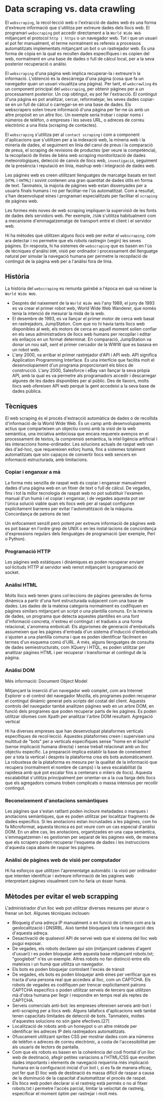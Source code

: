 # Data scraping vs. data crawling

El `webscraping`, la recol·lecció web o l'extracció de dades web és una forma d'extreure informació que s'utilitza per extreure dades dels llocs web. El programari `webscraping` pot accedir directament a la `World Wide Web` mitjançant el protocol `http | https`  o un navegador web. Tot i que un usuari el pot fer manualment, el terme normalment es refereix a processos automatitzats implementats mitjançant un bot o un rastrejador web. És una forma de còpia en la qual es recullen dades específiques i es copien del web, normalment en una base de dades o full de càlcul local, per a la seva posterior recuperació o anàlisi.

El `webscraping` d'una pàgina web implica recuperar-la i extreure'n la informació. L'obtenció és la descàrrega d'una pàgina (cosa que fa un navegador quan un usuari visualitza una pàgina). Per tant, el `webcrawling` és un component principal del `webscraping`, per obtenir pàgines per a un processament posterior. Un cop obtingut, es pot fer l'extracció. El contingut d'una pàgina es pot analitzar, cercar, reformatejar, les seves dades copiar-se en un full de càlcul o carregar-se en una base de dades. Els webscrapers solen treure informació d'una pàgina per fer-ne ús amb un altre propòsit en un altre lloc. Un exemple seria trobar i copiar noms i números de telèfon, o empreses i les seves URL, o adreces de correu electrònic a una llista (scraping de contactes).

El `webscraping` s'utilitza per al `contact scraping` i com a component d'aplicacions que s'utilitzen per a la indexació web, la mineria web i la mineria de dades, el seguiment en línia del canvi de preus i la comparació de preus, el scraping de revisions de productes (per veure la competència), la recopilació de llistes de béns web scraping monitorització de dades meteorològiques, detecció de canvis de llocs web, `investigació`, seguiment de la presència i reputació en línia, mashup web i integració de dades web.

Les pàgines web es creen utilitzant llenguatges de marcatge basats en text (`HTML` i `XHTML`) i sovint contenen una gran quantitat de dades útils en forma de text. Tanmateix, la majoria de pàgines web estan dissenyades per a usuaris finals humans i no per facilitar-ne l'ús automatitzat. Com a resultat, s'han desenvolupat eines i programari especialitzats per facilitar el `scraping` de pàgines web.

Les formes més noves de web scraping impliquen la supervisió de les fonts de dades dels servidors web. Per exemple, `JSON` s'utilitza habitualment com a mecanisme d'emmagatzematge de transport entre el client i el servidor web.

Hi ha mètodes que utilitzen alguns llocs web per evitar el `webscraping`, com ara detectar i no permetre que els robots rastregin (vegin) les seves pàgines. En resposta, hi ha sistemes de `webscraping` que es basen en l'ús de tècniques d'anàlisi `DOM`, visió per ordinador i processament del llenguatge natural per simular la navegació humana per permetre la recopilació de contingut de la pàgina web per a l'anàlisi fora de línia.

## Història
La història del `webscraping` es remunta gairebé a l'època en què va néixer la `World Wide Web`.

* Després del naixement de la `World Wide Web` l'any 1989, el juny de 1993 es va crear el primer robot web,  World Wide Web Wanderer, que només tenia la intenció de mesurar la mida de la web.
* El desembre de 1993, es va llançar el primer motor de cerca web basat en rastrejadors, JumpStation. Com que no hi havia tants llocs web disponibles al web, els motors de cerca en aquell moment solien confiar en els seus administradors de llocs web humans per recopilar i editar els enllaços en un format determinat. En comparació, JumpStation va donar un nou salt, sent el primer cercador de la WWW que es basava en un robot web.
* L'any 2000, va arribar el primer rastrejador d'API i API web. API significa Application Programming Interface. És una interfície que facilita molt el desenvolupament d'un programa proporcionant els blocs de construcció. L'any 2000, Salesforce i eBay van llançar la seva pròpia API, amb la qual es va permetre als programadors accedir i descarregar algunes de les dades disponibles per al públic. Des de llavors, molts llocs web ofereixen API web perquè la gent accedeixi a la seva base de dades pública.

## Tècniques

El web scraping és el procés d'extracció automàtica de dades o de recollida d'informació de la World Wide Web. És un camp amb desenvolupaments actius que comparteixen un objectiu comú amb la visió de la web semàntica, una iniciativa ambiciosa que encara requereix avenços en el processament de textos, la comprensió semàntica, la intel·ligència artificial i les interaccions home-ordinador. Les solucions actuals de raspat web van des d'ad-hoc, que requereixen esforç humà, fins a sistemes totalment automatitzats que són capaços de convertir llocs web sencers en informació estructurada, amb limitacions.

### Copiar i enganxar a mà

La forma més senzilla de raspat web és copiar i enganxar manualment dades d'una pàgina web en un fitxer de text o full de càlcul. De vegades, fins i tot la millor tecnologia de raspat web no pot substituir l'examen manual d'un humà i el copiar i enganxar, i de vegades aquesta pot ser l'única solució viable quan els llocs web per al raspat configuren explícitament barreres per evitar l'automatització de la màquina.
Concordança de patrons de text

Un enfocament senzill però potent per extreure informació de pàgines web es pot basar en l'ordre grep de UNIX o en les instal·lacions de concordança d'expressions regulars dels llenguatges de programació (per exemple, Perl o Python).

### Programació HTTP

Les pàgines web estàtiques i dinàmiques es poden recuperar enviant sol·licituds HTTP al servidor web remot mitjançant la programació de socket.

### Anàlisi HTML

Molts llocs web tenen grans col·leccions de pàgines generades de forma dinàmica a partir d'una font estructurada subjacent com una base de dades. Les dades de la mateixa categoria normalment es codifiquen en pàgines similars mitjançant un script o una plantilla comuns. En la mineria de dades, un programa que detecta aquestes plantilles en una font d'informació concreta, n'extreu el contingut i el tradueix a una forma relacional, s'anomena embolcall. Els algorismes de generació d'embolcalls assumeixen que les pàgines d'entrada d'un sistema d'inducció d'embolcalls s'ajusten a una plantilla comuna i que es poden identificar fàcilment en termes d'un esquema comú d'URL. A més, alguns llenguatges de consulta de dades semiestructurats, com XQuery i HTQL, es poden utilitzar per analitzar pàgines HTML i per recuperar i transformar el contingut de la pàgina.

### Anàlisi DOM
Més informació: Document Object Model

Mitjançant la inserció d'un navegador web complet, com ara Internet Explorer o el control del navegador Mozilla, els programes poden recuperar el contingut dinàmic generat pels scripts del costat del client. Aquests controls del navegador també analitzen pàgines web en un arbre DOM, en funció dels programes que poden recuperar parts de les pàgines. Es poden utilitzar idiomes com Xpath per analitzar l'arbre DOM resultant.
Agregació vertical

Hi ha diverses empreses que han desenvolupat plataformes verticals específiques de recol·lecció. Aquestes plataformes creen i supervisen una multitud de "bots" per a verticals específiques sense "home en el bucle" (sense implicació humana directa) i sense treball relacionat amb un lloc objectiu específic. La preparació implica establir la base de coneixement per a tota la vertical i després la plataforma crea els bots automàticament. La robustesa de la plataforma es mesura per la qualitat de la informació que recupera (normalment el nombre de camps) i la seva escalabilitat (la rapidesa amb què pot escalar fins a centenars o milers de llocs). Aquesta escalabilitat s'utilitza principalment per orientar-se a la cua llarga dels llocs que els agregadors comuns troben complicats o massa intensius per recollir contingut.

### Reconeixement d'anotacions semàntiques

Les pàgines que s'estan ratllant poden incloure metadades o marques i anotacions semàntiques, que es poden utilitzar per localitzar fragments de dades específics. Si les anotacions estan incrustades a les pàgines, com ho fa Microformat, aquesta tècnica es pot veure com un cas especial d'anàlisi DOM. En un altre cas, les anotacions, organitzades en una capa semàntica, s'emmagatzemen i es gestionen per separat de les pàgines web, de manera que els scrapers poden recuperar l'esquema de dades i les instruccions d'aquesta capa abans de raspar les pàgines.

### Anàlisi de pàgines web de visió per computador

Hi ha esforços que utilitzen l'aprenentatge automàtic i la visió per ordinador que intenten identificar i extreure informació de les pàgines web interpretant pàgines visualment com ho faria un ésser humà.

## Mètodes per evitar el web scrapping

L'administrador d'un lloc web pot utilitzar diverses mesures per aturar o frenar un bot. Algunes tècniques inclouen:

* Bloqueig d'una adreça IP manualment o en funció de criteris com ara la geolocalització i DNSRBL. Això també bloquejarà tota la navegació des d'aquesta adreça.
* Desactivació de qualsevol API de servei web que el sistema del lloc web pugui exposar.
* De vegades, els robots declaren qui són (mitjançant cadenes d'agent d'usuari) i es poden bloquejar amb aquesta base mitjançant robots.txt; "googlebot" n'és un exemple. Altres robots no fan distinció entre ells mateixos i un humà que utilitza un navegador.
* Els bots es poden bloquejar controlant l'excés de trànsit
* De vegades, els bots es poden bloquejar amb eines per verificar que es tracta d'una persona real que accedeix al lloc, com un CAPTCHA. Els robots de vegades es codifiquen per trencar explícitament patrons CAPTCHA específics o poden utilitzar serveis de tercers que utilitzen mà d'obra humana per llegir i respondre en temps real als reptes de CAPTCHA.
* Serveis comercials anti-bot: les empreses ofereixen serveis anti-bot i anti-scraping per a llocs web. Alguns tallafocs d'aplicacions web també tenen capacitats limitades de detecció de bots. Tanmateix, moltes d'aquestes solucions no són gaire efectives.[27]
* Localització de robots amb un honeypot o un altre mètode per identificar les adreces IP dels rastrejadors automatitzats.
* Ofuscament utilitzant sprites CSS per mostrar dades com ara números de telèfon o adreces de correu electrònic, a costa de l'accessibilitat per als usuaris de lectors de pantalla.
* Com que els robots es basen en la coherència del codi frontal d'un lloc web de destinació, afegir petites variacions a l'HTML/CSS que envolten dades importants i elements de navegació requeriria més implicació humana en la configuració inicial d'un bot i, si es fa de manera eficaç, pot fer que El lloc web de destinació és massa difícil de raspar a causa de la disminució de la capacitat d'automatitzar el procés de raspat.
* Els llocs web poden declarar si el rastreig està permès o no al fitxer robots.txt i permetre l'accés parcial, limitar la velocitat de rastreig, especificar el moment òptim per rastrejar i molt més.
